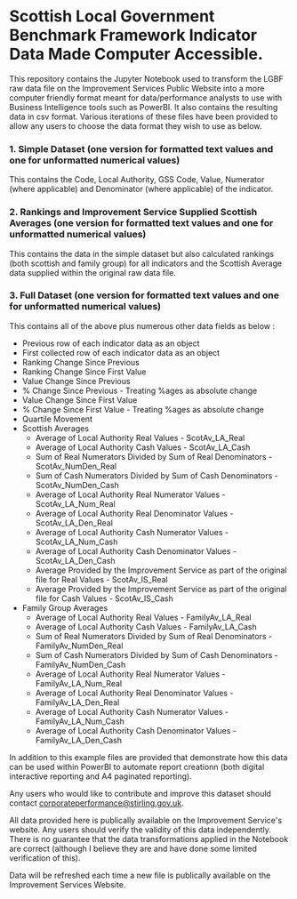 # Scottish Local Government Benchmark Framework Indicator Data Made Computer Accessible.

This repository contains the Jupyter Notebook used to transform the LGBF raw data file on the Improvement Services Public Website into a more computer friendly format meant for data/performance analysts to use with Business Intelligence tools such as PowerBI. It also contains the resulting data in csv format. Various iterations of these files have been provided to allow any users to choose the data format they wish to use as below.

### 1. Simple Dataset (one version for formatted text values and one for unformatted numerical values)
This contains the Code, Local Authority, GSS Code, Value, Numerator (where applicable) and Denominator (where applicable) of the indicator.

### 2. Rankings and Improvement Service Supplied Scottish Averages (one version for formatted text values and one for unformatted numerical values)
This contains the data in the simple dataset but also calculated rankings (both scottish and family group) for all indicators and the Scottish Average data supplied within the original raw data file.

### 3. Full Dataset (one version for formatted text values and one for unformatted numerical values)
This contains all of the above plus numerous other data fields as below : 

- Previous row of each indicator data as an object
- First collected row of each indicator data as an object
- Ranking Change Since Previous
- Ranking Change Since First Value
- Value Change Since Previous
- % Change Since Previous - Treating %ages as absolute change
- Value Change Since First Value
- % Change Since First Value - Treating %ages as absolute change
- Quartile Movement
- Scottish Averages
  - Average of Local Authority Real Values - ScotAv_LA_Real
  - Average of Local Authority Cash Values - ScotAv_LA_Cash
  - Sum of Real Numerators Divided by Sum of Real Denominators - ScotAv_NumDen_Real
  - Sum of Cash Numerators Divided by Sum of Cash Denominators - ScotAv_NumDen_Cash
  - Average of Local Authority Real Numerator Values - ScotAv_LA_Num_Real
  - Average of Local Authority Real Denominator Values - ScotAv_LA_Den_Real
  - Average of Local Authority Cash Numerator Values - ScotAv_LA_Num_Cash
  - Average of Local Authority Cash Denominator Values - ScotAv_LA_Den_Cash
  - Average Provided by the Improvement Service as part of the original file for Real Values - ScotAv_IS_Real
  - Average Provided by the Improvement Service as part of the original file for Cash Values - ScotAv_IS_Cash
- Family Group Averages
  - Average of Local Authority Real Values - FamilyAv_LA_Real
  - Average of Local Authority Cash Values - FamilyAv_LA_Cash
  - Sum of Real Numerators Divided by Sum of Real Denominators - FamilyAv_NumDen_Real
  - Sum of Cash Numerators Divided by Sum of Cash Denominators - FamilyAv_NumDen_Cash
  - Average of Local Authority Real Numerator Values - FamilyAv_LA_Num_Real
  - Average of Local Authority Real Denominator Values - FamilyAv_LA_Den_Real
  - Average of Local Authority Cash Numerator Values - FamilyAv_LA_Num_Cash
  - Average of Local Authority Cash Denominator Values - FamilyAv_LA_Den_Cash

In addition to this example files are provided that demonstrate how this data can be used within PowerBI to automate report creationn (both digital interactive reporting and A4 paginated reporting).

Any users who would like to contribute and improve this dataset should contact corporateperformance@stirling.gov.uk.

All data provided here is publically available on the Improvement Service's website. Any users should verify the validity of this data independently. There is no guarantee that the data transformations applied in the Notebook are correct (although I believe they are and have done some limited verification of this).

Data will be refreshed each time a new file is publically available on the Improvement Services Website.
